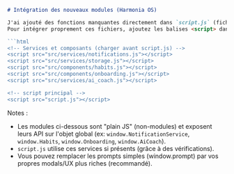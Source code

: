 ```markdown
# Intégration des nouveaux modules (Harmonia OS)

J'ai ajouté des fonctions manquantes directement dans `script.js` (fichier ci-dessus) et créé plusieurs composants/services séparés (exemples ci-dessous).
Pour intégrer proprement ces fichiers, ajoutez les balises <script> dans votre `index.html` (juste avant le `<script src="script.js"></script>` actuel) :

```html
<!-- Services et composants (charger avant script.js) -->
<script src="src/services/notifications.js"></script>
<script src="src/services/storage.js"></script>
<script src="src/components/habits.js"></script>
<script src="src/components/onboarding.js"></script>
<script src="src/services/ai_coach.js"></script>

<!-- script principal -->
<script src="script.js"></script>
```

Notes :
- Les modules ci-dessous sont "plain JS" (non-modules) et exposent leurs API sur l'objet global (ex: `window.NotificationService`, `window.Habits`, `window.Onboarding`, `window.AiCoach`).
- `script.js` utilise ces services si présents (grâce à des vérifications).
- Vous pouvez remplacer les prompts simples (window.prompt) par vos propres modals/UX plus riches (recommandé).
```
